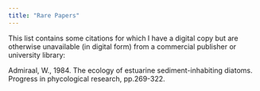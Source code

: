 ```yaml
---
title: "Rare Papers"
---
```


This list contains some citations for which I have a digital copy but are otherwise unavailable (in digital form) from a commercial publisher or university library:

Admiraal, W., 1984. The ecology of estuarine sediment-inhabiting diatoms. Progress in phycological research, pp.269-322.